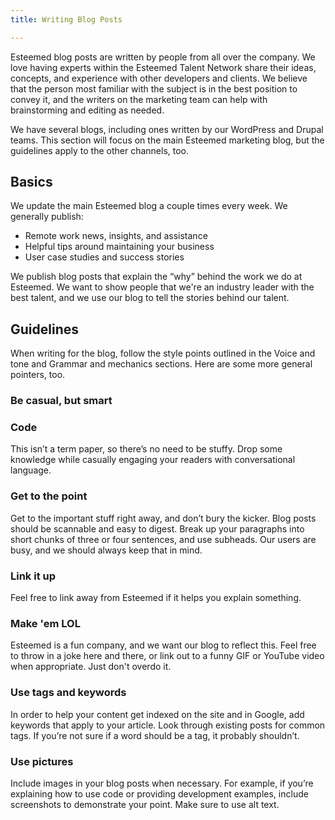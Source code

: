 ```yaml
---
title: Writing Blog Posts

---
```

Esteemed blog posts are written by people from all over the company. We love having experts within the Esteemed Talent Network share their ideas, concepts, and experience with other developers and clients. We believe that the person most familiar with the subject is in the best position to convey it, and the writers on the marketing team can help with brainstorming and editing as needed.

We have several blogs, including ones written by our WordPress and Drupal teams. This section will focus on the main Esteemed marketing blog, but the guidelines apply to the other channels, too. 

## Basics

We update the main Esteemed blog a couple times every week. We generally publish:

* Remote work news, insights, and assistance
* Helpful tips around maintaining your business
* User case studies and success stories

We publish blog posts that explain the “why” behind the work we do at Esteemed. We want to show people that we're an industry leader with the best talent, and we use our blog to tell the stories behind our talent.

## Guidelines

When writing for the blog, follow the style points outlined in the Voice and tone and Grammar and mechanics sections. Here are some more general pointers, too.

### Be casual, but smart

### Code

This isn’t a term paper, so there’s no need to be stuffy. Drop some knowledge while casually engaging your readers with conversational language.

### Get to the point

Get to the important stuff right away, and don’t bury the kicker. Blog posts should be scannable and easy to digest. Break up your paragraphs into short chunks of three or four sentences, and use subheads. Our users are busy, and we should always keep that in mind.

### Link it up

Feel free to link away from Esteemed if it helps you explain something.

### Make 'em LOL

Esteemed is a fun company, and we want our blog to reflect this. Feel free to throw in a joke here and there, or link out to a funny GIF or YouTube video when appropriate. Just don't overdo it.

### Use tags and keywords

In order to help your content get indexed on the site and in Google, add keywords that apply to your article. Look through existing posts for common tags. If you’re not sure if a word should be a tag, it probably shouldn’t.

### Use pictures

Include images in your blog posts when necessary. For example, if you’re explaining how to use code or providing development examples, include screenshots to demonstrate your point. Make sure to use alt text.